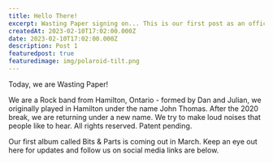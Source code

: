 ```yaml
---
title: Hello There!
excerpt: Wasting Paper signing on... This is our first post as an official band.
createdAt: 2023-02-10T17:02:00.000Z
date: 2023-02-10T17:02:00.000Z
description: Post 1
featuredpost: true
featuredimage: img/polaroid-tilt.png
---
```

Today, we are Wasting Paper! 

We are a Rock band from Hamilton, Ontario - formed by Dan and Julian, we originally played in Hamilton under the name John Thomas. After the 2020 break, we are returning under a new name. We try to make loud noises that people like to hear. All rights reserved. Patent pending. 

Our first album called Bits & Parts is coming out in March. Keep an eye out here for updates and follow us on social media links are below.